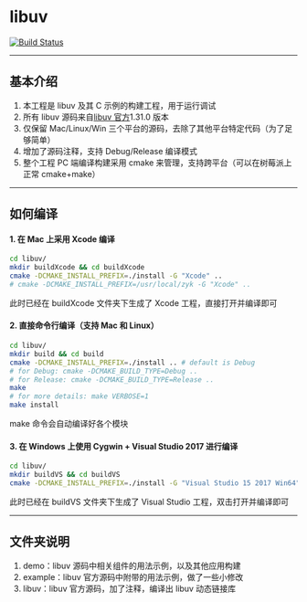# libuv

[![Build Status](https://travis-ci.com/zhyingkun/libuv.svg)](https://travis-ci.com/zhyingkun/libuv)

---

## 基本介绍

1. 本工程是 libuv 及其 C 示例的构建工程，用于运行调试
2. 所有 libuv 源码来自[libuv 官方](https://libuv.org/)1.31.0 版本
3. 仅保留 Mac/Linux/Win 三个平台的源码，去除了其他平台特定代码（为了足够简单）
4. 增加了源码注释，支持 Debug/Release 编译模式
5. 整个工程 PC 端编译构建采用 cmake 来管理，支持跨平台（可以在树莓派上正常 cmake+make）

---

## 如何编译

#### 1. 在 Mac 上采用 Xcode 编译

```bash
cd libuv/
mkdir buildXcode && cd buildXcode
cmake -DCMAKE_INSTALL_PREFIX=./install -G "Xcode" ..
# cmake -DCMAKE_INSTALL_PREFIX=/usr/local/zyk -G "Xcode" ..
```

此时已经在 buildXcode 文件夹下生成了 Xcode 工程，直接打开并编译即可

#### 2. 直接命令行编译（支持 Mac 和 Linux）

```bash
cd libuv/
mkdir build && cd build
cmake -DCMAKE_INSTALL_PREFIX=./install .. # default is Debug
# for Debug: cmake -DCMAKE_BUILD_TYPE=Debug ..
# for Release: cmake -DCMAKE_BUILD_TYPE=Release ..
make
# for more details: make VERBOSE=1
make install
```

make 命令会自动编译好各个模块

#### 3. 在 Windows 上使用 Cygwin + Visual Studio 2017 进行编译

```bash
cd libuv/
mkdir buildVS && cd buildVS
cmake -DCMAKE_INSTALL_PREFIX=./install -G "Visual Studio 15 2017 Win64" ..
```

此时已经在 buildVS 文件夹下生成了 Visual Studio 工程，双击打开并编译即可

---

## 文件夹说明

1. demo：libuv 源码中相关组件的用法示例，以及其他应用构建
2. example：libuv 官方源码中附带的用法示例，做了一些小修改
3. libuv：libuv 官方源码，加了注释，编译出 libuv 动态链接库
